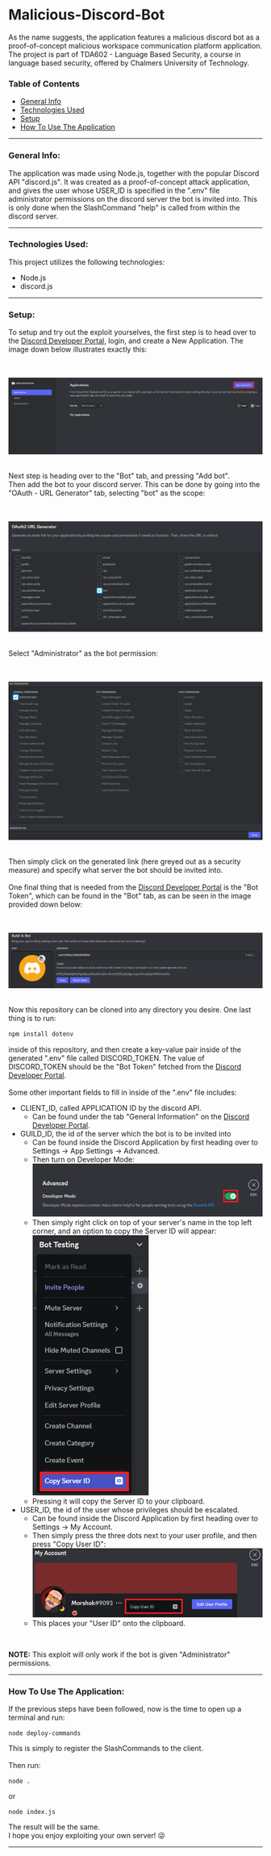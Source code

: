 # Malicious-Discord-Bot
As the name suggests, the application features a malicious discord bot as a proof-of-concept malicious workspace communication platform application. The project is part of TDA602 - Language Based Security, a course in language based security, offered by Chalmers University of Technology.
### Table of Contents
- [General Info](#general-info)
- [Technologies Used](#technologies-used)
- [Setup](#setup)
- [How To Use The Application](#how-to-use-the-application)

___

### General Info:
The application was made using Node.js, together with the popular Discord API "discord.js". 
It was created as a proof-of-concept attack application, and gives the user whose USER_ID is specified in the ".env" file administrator permissions on the discord server the bot is invited into. 
This is only done when the SlashCommand "help" is called from within the discord server.

___

### Technologies Used:
This project utilizes the following technologies:
- Node.js
- discord.js

___

### Setup:
To setup and try out the exploit yourselves, the first step is to head over to the [Discord Developer Portal](https://discord.com/developers/applications), login, and create a New Application. The image down below illustrates exactly this: 

<br /><br />
![New Application](https://github.com/Morshok/readme-images/blob/master/Malicious-Discord-Bot/new_application.png)
<br /><br />

Next step is heading over to the "Bot" tab, and pressing "Add bot". <br />
Then add the bot to your discord server. This can be done by going into the "OAuth - URL Generator" tab, selecting "bot" as the scope:

<br /><br />
![Bot Token](https://github.com/Morshok/readme-images/blob/master/Malicious-Discord-Bot/scope.png)
<br /><br />

Select "Administrator" as the bot permission:

<br /><br />
![Bot Token](https://github.com/Morshok/readme-images/blob/master/Malicious-Discord-Bot/bot_permissions.png)
<br /><br />

Then simply click on the generated link (here greyed out as a security measure) and specify what server the bot should be invited into. <br /><br />
One final thing that is needed from the [Discord Developer Portal](https://discord.com/developers/applications) is the "Bot Token", which can be found in the "Bot" tab, as can be seen in the image provided down below:

<br /><br />
![Bot Token](https://github.com/Morshok/readme-images/blob/master/Malicious-Discord-Bot/bot_token.png)
<br /><br />

Now this repository can be cloned into any directory you desire. One last thing is to run:
```bash
npm install dotenv
```
inside of this repository, and then create a key-value pair inside of the generated ".env" file called DISCORD_TOKEN. The value of DISCORD_TOKEN should be the "Bot Token" fetched from the [Discord Developer Portal](https://discord.com/developers/applications). <br /><br />
Some other important fields to fill in inside of the ".env" file includes:
- CLIENT_ID, called APPLICATION ID by the discord API. 
  - Can be found under the tab "General Information" on the [Discord Developer Portal](https://discord.com/developers/applications).
- GUILD_ID, the id of the server which the bot is to be invited into
  - Can be found inside the Discord Application by first heading over to Settings -> App Settings -> Advanced. 
  - Then turn on Developer Mode:
    ![Developer Mode](https://github.com/Morshok/readme-images/blob/master/Malicious-Discord-Bot/developer_mode.png)
  - Then simply right click on top of your server's name in the top left corner, and an option to copy the Server ID will appear:
    ![Server ID](https://github.com/Morshok/readme-images/blob/master/Malicious-Discord-Bot/copy_server_id.png)
  - Pressing it will copy the Server ID to your clipboard.
- USER_ID, the id of the user whose privileges should be escalated.
  - Can be found inside the Discord Application by first heading over to Settings -> My Account.
  - Then simply press the three dots next to your user profile, and then press "Copy User ID":
    ![User ID](https://github.com/Morshok/readme-images/blob/master/Malicious-Discord-Bot/copy_user_id.png)
  - This places your "User ID" onto the clipboard.

<br />

**NOTE:** This exploit will only work if the bot is given "Administrator" permissions.
___

### How To Use The Application:

If the previous steps have been followed, now is the time to open up a terminal and run:
```
node deploy-commands
```
This is simply to register the SlashCommands to the client. <br /><br />
Then run:
```
node .
```
or 
```
node index.js
```
The result will be the same. <br />
I hope you enjoy exploiting your own server! :stuck_out_tongue_winking_eye:

___
